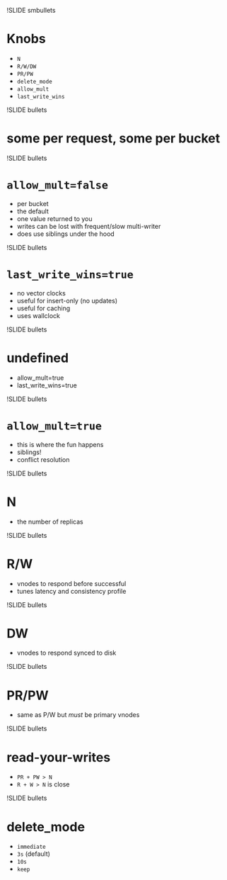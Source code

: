 !SLIDE smbullets

# Knobs #

* `N`
* `R/W/DW`
* `PR/PW`
* `delete_mode`
* `allow_mult`
* `last_write_wins`

!SLIDE bullets

# some per request, some per bucket

!SLIDE bullets

# `allow_mult=false` #

* per bucket
* the default
* one value returned to you
* writes can be lost with frequent/slow multi-writer
* does use siblings under the hood

!SLIDE bullets

# `last_write_wins=true` #

* no vector clocks
* useful for insert-only (no updates)
* useful for caching
* uses wallclock

!SLIDE bullets

# undefined #

* allow_mult=true
* last_write_wins=true

!SLIDE bullets

# `allow_mult=true` #

* this is where the fun happens
* siblings!
* conflict resolution

!SLIDE bullets

# N #

* the number of replicas

!SLIDE bullets

# R/W #

* vnodes to respond before successful
* tunes latency and consistency profile

!SLIDE bullets

# DW #

* vnodes to respond synced to disk

!SLIDE bullets

# PR/PW #

* same as P/W but _must_ be primary vnodes

!SLIDE bullets

# read-your-writes #

* `PR + PW > N`
* `R + W > N` is close

!SLIDE bullets

# delete_mode #

* `immediate`
* `3s` (default)
* `10s`
* `keep`
